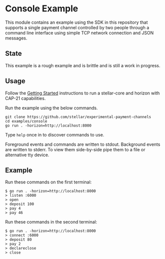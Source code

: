 # Console Example

This module contains an example using the SDK in this repository that supports a
single payment channel controlled by two people through a command line interface
using simple TCP network connection and JSON messages.

## State

This example is a rough example and is brittle and is still a work in progress.

## Usage

Follow the [Getting Started](../../Getting%20Started.md) instructions to run a
stellar-core and horizon with CAP-21 capabilities.

Run the example using the below commands.

```
git clone https://github.com/stellar/experimental-payment-channels
cd examples/console
go run . -horizon=http://localhost:8000
```

Type `help` once in to discover commands to use.

Foreground events and commands are written to stdout. Background events are
written to stderr. To view them side-by-side pipe them to a file or alternative
tty device.

## Example

Run these commands on the first terminal:
```
$ go run . -horizon=http://localhost:8000
> listen :6000
> open
> deposit 100
> pay 4
> pay 46
```

Run these commands in the second terminal:
```
$ go run . -horizon=http://localhost:8000
> connect :6000
> deposit 80
> pay 2
> declareclose
> close
```
